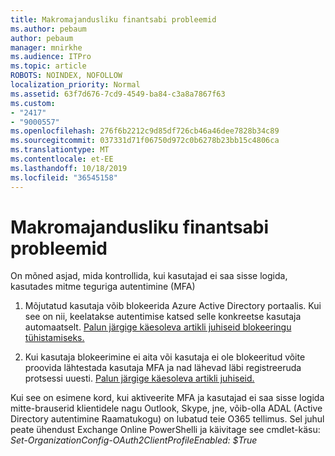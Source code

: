 ```yaml
---
title: Makromajandusliku finantsabi probleemid
ms.author: pebaum
author: pebaum
manager: mnirkhe
ms.audience: ITPro
ms.topic: article
ROBOTS: NOINDEX, NOFOLLOW
localization_priority: Normal
ms.assetid: 63f7d676-7cd9-4549-ba84-c3a8a7867f63
ms.custom:
- "2417"
- "9000557"
ms.openlocfilehash: 276f6b2212c9d85df726cb46a46dee7828b34c89
ms.sourcegitcommit: 037331d71f06750d972c0b6278b23bb15c4806ca
ms.translationtype: MT
ms.contentlocale: et-EE
ms.lasthandoff: 10/18/2019
ms.locfileid: "36545158"
---
```

# <a name="issues-with-mfa"></a>Makromajandusliku finantsabi probleemid
On mõned asjad, mida kontrollida, kui kasutajad ei saa sisse logida, kasutades mitme teguriga autentimine (MFA)

1. Mõjutatud kasutaja võib blokeerida Azure Active Directory portaalis. Kui see on nii, keelatakse autentimise katsed selle konkreetse kasutaja automaatselt. [Palun järgige käesoleva artikli juhiseid blokeeringu tühistamiseks.](https://docs.microsoft.com/azure/active-directory/authentication/howto-mfa-mfasettings#block-and-unblock-users)

2. Kui kasutaja blokeerimine ei aita või kasutaja ei ole blokeeritud võite proovida lähtestada kasutaja MFA ja nad lähevad läbi registreeruda protsessi uuesti. [Palun järgige käesoleva artikli juhiseid.](https://docs.microsoft.com/azure/active-directory/authentication/howto-mfa-userdevicesettings#require-users-to-provide-contact-methods-again)

Kui see on esimene kord, kui aktiveerite MFA ja kasutajad ei saa sisse logida mitte-brauserid klientidele nagu Outlook, Skype, jne, võib-olla ADAL (Active Directory autentimine Raamatukogu) on lubatud teie O365 tellimus. Sel juhul peate ühendust Exchange Online PowerShelli ja käivitage see cmdlet-käsu:  *Set-OrganizationConfig-OAuth2ClientProfileEnabled: $True*